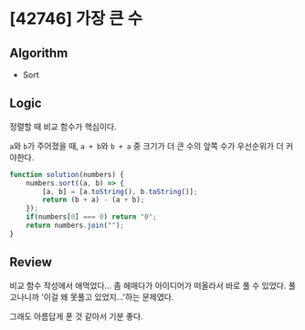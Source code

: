 # [42746] 가장 큰 수
## Algorithm
- Sort
## Logic
정렬할 때 비교 함수가 핵심이다.

`a`와 `b`가 주어졌을 때, `a + b`와 `b + a` 중 크기가 더 큰 수의 앞쪽 수가 우선순위가 더 커야한다.
```js
function solution(numbers) {
    numbers.sort((a, b) => {
        [a, b] = [a.toString(), b.toString()];
        return (b + a) - (a + b);
    });
    if(numbers[0] === 0) return "0";
    return numbers.join("");
}
```
## Review
비교 함수 작성에서 애먹었다... 좀 헤매다가 아이디어가 떠올라서 바로 풀 수 있었다. 풀고나니까 '이걸 왜 못풀고 있었지...'하는 문제였다.

그래도 아름답게 푼 것 같아서 기분 좋다.
